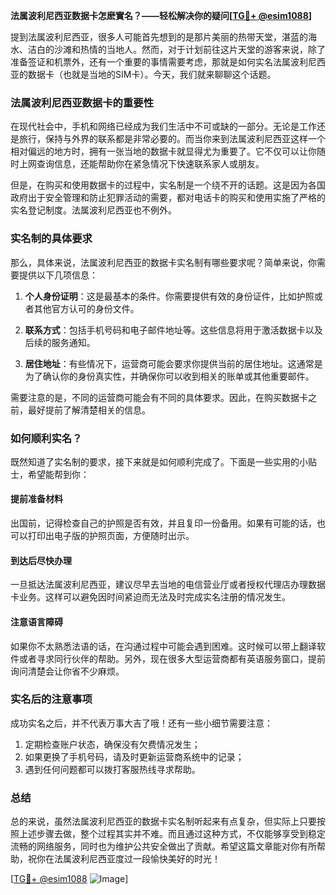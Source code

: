 **法属波利尼西亚数据卡怎麽實名？——轻松解决你的疑问[[TG💪+ @esim1088](https://t.me/s/esim1088)]**

提到法属波利尼西亚，很多人可能首先想到的是那片美丽的热带天堂，湛蓝的海水、洁白的沙滩和热情的当地人。然而，对于计划前往这片天堂的游客来说，除了准备签证和机票外，还有一个重要的事情需要考虑，那就是如何实名法属波利尼西亚的数据卡（也就是当地的SIM卡）。今天，我们就来聊聊这个话题。

### 法属波利尼西亚数据卡的重要性

在现代社会中，手机和网络已经成为我们生活中不可或缺的一部分。无论是工作还是旅行，保持与外界的联系都是非常必要的。而当你来到法属波利尼西亚这样一个相对偏远的地方时，拥有一张当地的数据卡就显得尤为重要了。它不仅可以让你随时上网查询信息，还能帮助你在紧急情况下快速联系家人或朋友。

但是，在购买和使用数据卡的过程中，实名制是一个绕不开的话题。这是因为各国政府出于安全管理和防止犯罪活动的需要，都对电话卡的购买和使用实施了严格的实名登记制度。法属波利尼西亚也不例外。

### 实名制的具体要求

那么，具体来说，法属波利尼西亚的数据卡实名制有哪些要求呢？简单来说，你需要提供以下几项信息：

1. **个人身份证明**：这是最基本的条件。你需要提供有效的身份证件，比如护照或者其他官方认可的身份文件。
   
2. **联系方式**：包括手机号码和电子邮件地址等。这些信息将用于激活数据卡以及后续的服务通知。

3. **居住地址**：有些情况下，运营商可能会要求你提供当前的居住地址。这通常是为了确认你的身份真实性，并确保你可以收到相关的账单或其他重要邮件。

需要注意的是，不同的运营商可能会有不同的具体要求。因此，在购买数据卡之前，最好提前了解清楚相关的信息。

### 如何顺利实名？

既然知道了实名制的要求，接下来就是如何顺利完成了。下面是一些实用的小贴士，希望能帮到你：

#### 提前准备材料

出国前，记得检查自己的护照是否有效，并且复印一份备用。如果有可能的话，也可以打印出电子版的护照页面，方便随时出示。

#### 到达后尽快办理

一旦抵达法属波利尼西亚，建议尽早去当地的电信营业厅或者授权代理店办理数据卡业务。这样可以避免因时间紧迫而无法及时完成实名注册的情况发生。

#### 注意语言障碍

如果你不太熟悉法语的话，在沟通过程中可能会遇到困难。这时候可以带上翻译软件或者寻求同行伙伴的帮助。另外，现在很多大型运营商都有英语服务窗口，提前询问清楚会让你省不少麻烦。

### 实名后的注意事项

成功实名之后，并不代表万事大吉了哦！还有一些小细节需要注意：

1. 定期检查账户状态，确保没有欠费情况发生；
2. 如果更换了手机号码，请及时更新运营商系统中的记录；
3. 遇到任何问题都可以拨打客服热线寻求帮助。

### 总结

总的来说，虽然法属波利尼西亚的数据卡实名制听起来有点复杂，但实际上只要按照上述步骤去做，整个过程其实并不难。而且通过这种方式，不仅能够享受到稳定流畅的网络服务，同时也为维护公共安全做出了贡献。希望这篇文章能对你有所帮助，祝你在法属波利尼西亚度过一段愉快美好的时光！

[[TG💪+ @esim1088](https://t.me/s/esim1088) ![Image](https://i.postimg.cc/4NQfJmqS/Snipaste-2025-05-13-00-14-12.png)]